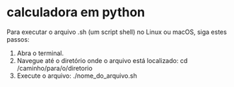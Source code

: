 # calculadora em python
 
 Para executar o arquivo .sh (um script shell) no Linux ou macOS, siga estes passos:
1. Abra o terminal.
2. Navegue até o diretório onde o arquivo está localizado:
cd /caminho/para/o/diretorio
3. Execute o arquivo:
./nome_do_arquivo.sh
